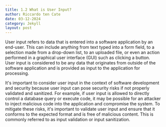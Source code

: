 ```yaml
---
title: 1.2 What is User Input?
author: Riccardo ten Cate
date: 03-12-2024
category: Jekyll
layout: post
---
```


User input refers to data that is entered into a software application by an end-user. This can include anything from text typed into a form field, to a selection made from a drop-down list, to an uploaded file, or even an action performed in a graphical user interface (GUI) such as clicking a button. User input is considered to be any data that originates from outside of the software application and is provided as input to the application for processing.

It's important to consider user input in the context of software development and security because user input can pose security risks if not properly validated and sanitized. For example, if user input is allowed to directly control a database query or execute code, it may be possible for an attacker to inject malicious code into the application and compromise the system. To mitigate these risks, it's important to validate user input and ensure that it conforms to the expected format and is free of malicious content. This is commonly referred to as input validation or input sanitization.